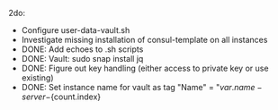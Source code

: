 2do: 
- Configure user-data-vault.sh
- Investigate missing installation of consul-template on all instances
- DONE: Add echoes to .sh scripts
- DONE: Vault: sudo snap install jq
- DONE: Figure out key handling (either access to private key or use existing)
- DONE: Set instance name for vault as tag "Name" = "${var.name}-server-${count.index}

